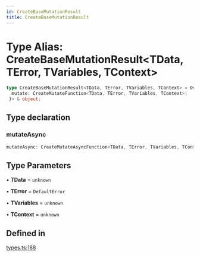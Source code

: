 ```yaml
---
id: CreateBaseMutationResult
title: CreateBaseMutationResult
---
```


# Type Alias: CreateBaseMutationResult\<TData, TError, TVariables, TContext\>

```ts
type CreateBaseMutationResult<TData, TError, TVariables, TContext> = Override<MutationObserverResult<TData, TError, TVariables, TContext>, {
  mutate: CreateMutateFunction<TData, TError, TVariables, TContext>;
 }> & object;
```

## Type declaration

### mutateAsync

```ts
mutateAsync: CreateMutateAsyncFunction<TData, TError, TVariables, TContext>;
```

## Type Parameters

• **TData** = `unknown`

• **TError** = `DefaultError`

• **TVariables** = `unknown`

• **TContext** = `unknown`

## Defined in

[types.ts:188](https://github.com/TanStack/query/blob/main/packages/angular-query-experimental/src/types.ts#L188)
